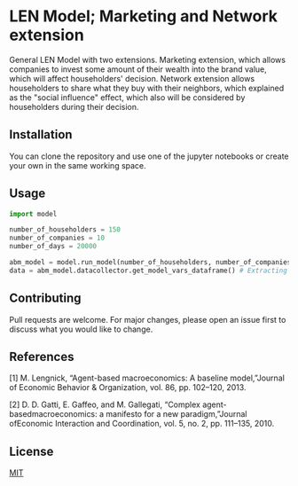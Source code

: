 # LEN Model; Marketing and Network extension
General LEN Model with two extensions. Marketing extension, 
which allows companies to invest some amount of their wealth
into the brand value, which will affect householders' decision. Network extension allows householders to share what they buy with their neighbors, which
explained as the "social influence" effect, which also will be
considered by householders during their decision.

## Installation

You can clone the repository and use one of the jupyter notebooks
or create your own in the same working space.

## Usage

```python
import model

number_of_householders = 150
number_of_companies = 10
number_of_days = 20000

abm_model = model.run_model(number_of_householders, number_of_companies, number_of_days) # Saving model object
data = abm_model.datacollector.get_model_vars_dataframe() # Extracting data collected by model
```

## Contributing
Pull requests are welcome. For major changes, please open an issue first to discuss what you would like to change.

## References
<a id="1">[1]</a> 
M. Lengnick, “Agent-based macroeconomics: 
A baseline model,”Journal of Economic Behavior & 
Organization, vol. 86, pp. 102–120, 2013.

<a id="2">[2]</a> D. D. Gatti, E. Gaffeo, and M. Gallegati, 
“Complex agent-basedmacroeconomics:  a  manifesto
for  a  new  paradigm,”Journal  ofEconomic Interaction
and Coordination, vol. 5, no. 2, pp. 111–135, 2010.

## License
[MIT](https://choosealicense.com/licenses/mit/)
